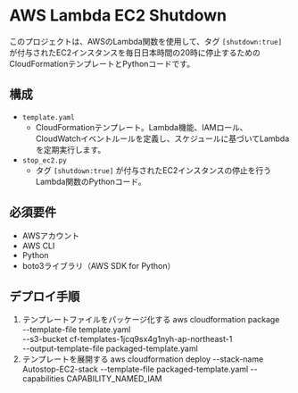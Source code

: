 # AWS Lambda EC2 Shutdown

このプロジェクトは、AWSのLambda関数を使用して、タグ `[shutdown:true]` が付与されたEC2インスタンスを毎日日本時間の20時に停止するためのCloudFormationテンプレートとPythonコードです。

## 構成

- `template.yaml`
  - CloudFormationテンプレート。Lambda機能、IAMロール、CloudWatchイベントルールを定義し、スケジュールに基づいてLambdaを定期実行します。
- `stop_ec2.py`
  - タグ `[shutdown:true]` が付与されたEC2インスタンスの停止を行うLambda関数のPythonコード。

## 必須要件

- AWSアカウント
- AWS CLI
- Python
- boto3ライブラリ（AWS SDK for Python）

## デプロイ手順

1. テンプレートファイルをパッケージ化する
aws cloudformation package \
  --template-file template.yaml \
  --s3-bucket cf-templates-1jcq9sx4g1nyh-ap-northeast-1 \
  --output-template-file packaged-template.yaml
2. テンプレートを展開する
aws cloudformation deploy --stack-name Autostop-EC2-stack --template-file packaged-template.yaml --capabilities CAPABILITY_NAMED_IAM 